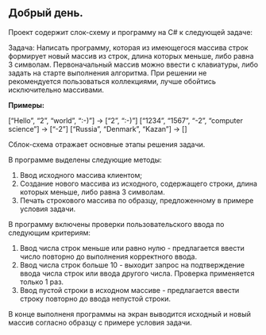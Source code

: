 ## Добрый день.
Проект содержит слок-схему и программу на C# к следующей задаче:

Задача: Написать программу, которая из имеющегося массива строк формирует новый массив из строк, длина которых меньше, либо равна 3 символам. Первоначальный массив можно ввести с клавиатуры, либо задать на старте выполнения алгоритма. При решении не рекомендуется пользоваться коллекциями, лучше обойтись исключительно массивами.

**Примеры:**

[“Hello”, “2”, “world”, “:-)”] → [“2”, “:-)”]
[“1234”, “1567”, “-2”, “computer science”] → [“-2”]
[“Russia”, “Denmark”, “Kazan”] → []

Сблок-схема отражает основные этапы решения задачи.

В программе выделены следующие методы:
1. Ввод исходного массива клиентом;
2. Создание нового массива из исходного, содержащего строки, длина которых меньше, либо равна 3 символам.
3. Печать строкового массива по образцу, предложенному в примере условия задачи.

В программу включены проверки пользовательского ввода по следующим критериям:
1. Ввод числа строк меньше или равно нулю - предлагается ввести число повторно до выполнения корректного ввода.
2. Ввод числа строк больше 10 - выходит запрос на подтверждение ввода числа строк или ввода другого числа. Проверка применяется только 1 раз.
3. Ввод пустой строки в исходном массиве - предлагается ввести строку повторно до ввода непустой строки.

В конце выполненя программы на экран выводится исходный и новый массив согласно образцу с примере условия задачи.